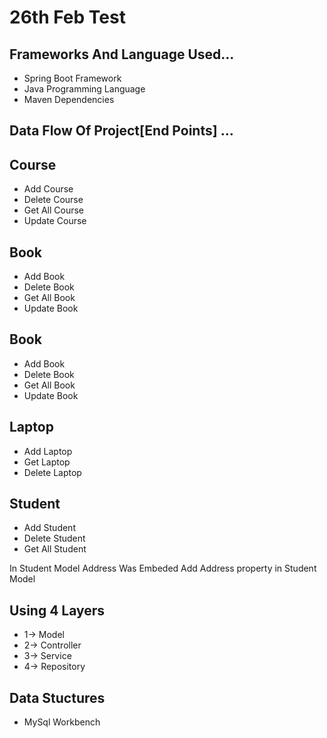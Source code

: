 
# 26th Feb Test




## Frameworks And Language Used...

- Spring Boot Framework
- Java Programming Language
- Maven Dependencies




## Data Flow Of Project[End Points] ...


## Course


- Add Course
- Delete Course
- Get All Course
- Update Course



## Book

- Add Book
- Delete Book
- Get All Book
- Update Book

## Book

- Add Book
- Delete Book
- Get All Book
- Update Book

## Laptop

- Add Laptop
- Get Laptop
- Delete Laptop
## Student

- Add Student
- Delete Student
- Get All Student

In Student Model Address Was Embeded
Add Address property in Student Model
## Using 4 Layers

- 1-> Model
- 2-> Controller
- 3-> Service
- 4-> Repository
## Data Stuctures
- MySql Workbench